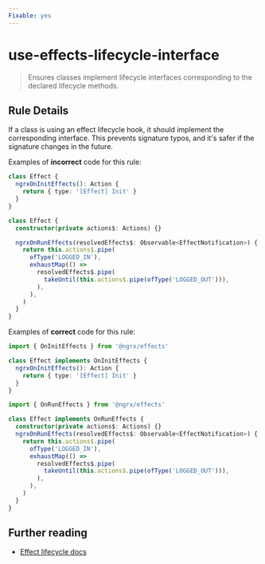 ```yaml
---
Fixable: yes
---
```


# use-effects-lifecycle-interface

> Ensures classes implement lifecycle interfaces corresponding to the declared lifecycle methods.

<!-- Everything above this generated, do not edit -->
<!-- MANUAL-DOC:START -->

## Rule Details

If a class is using an effect lifecycle hook, it should implement the corresponding interface.
This prevents signature typos, and it's safer if the signature changes in the future.

Examples of **incorrect** code for this rule:

```ts
class Effect {
  ngrxOnInitEffects(): Action {
    return { type: '[Effect] Init' }
  }
}
```

```ts
class Effect {
  constructor(private actions$: Actions) {}

  ngrxOnRunEffects(resolvedEffects$: Observable<EffectNotification>) {
    return this.actions$.pipe(
      ofType('LOGGED_IN'),
      exhaustMap(() =>
        resolvedEffects$.pipe(
          takeUntil(this.actions$.pipe(ofType('LOGGED_OUT'))),
        ),
      ),
    )
  }
}
```

Examples of **correct** code for this rule:

```ts
import { OnInitEffects } from '@ngrx/effects'

class Effect implements OnInitEffects {
  ngrxOnInitEffects(): Action {
    return { type: '[Effect] Init' }
  }
}
```

```ts
import { OnRunEffects } from '@ngrx/effects'

class Effect implements OnRunEffects {
  constructor(private actions$: Actions) {}
  ngrxOnRunEffects(resolvedEffects$: Observable<EffectNotification>) {
    return this.actions$.pipe(
      ofType('LOGGED_IN'),
      exhaustMap(() =>
        resolvedEffects$.pipe(
          takeUntil(this.actions$.pipe(ofType('LOGGED_OUT'))),
        ),
      ),
    )
  }
}
```

## Further reading

- [Effect lifecycle docs](https://ngrx.io/guide/effects/lifecycle#controlling-effects)
